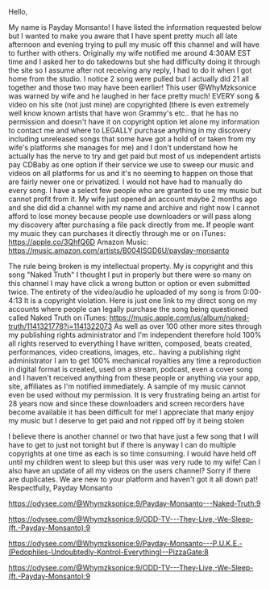 Hello,

My name is Payday Monsanto! I have listed the information requested below but I wanted to make you aware that I have spent pretty much all late afternoon and evening trying to pull my music off this channel and will have to further with others. Originally my wife notified me around 4:30AM EST time and I asked her to do takedowns but she had difficulty doing it through the site so I assume after not receiving any reply, I had to do it when I got home from the studio. I notice 2 song were pulled but I actually did 21 all together and those two may have been earlier! This user @WhyMzksonice was warned by wife and he laughed in her face pretty much! EVERY song & video on his site (not just mine) are copyrighted (there is even extremely well know known artists that have won Grammy's etc.. that he has no permission and doesn't have it on copyright option let alone my information to contact me and where to LEGALLY purchase anything in my discovery including unreleased songs that some have got a hold of or taken from my wife's platforms she manages for me) and I don't understand how he actually has the nerve to try and get paid but most of us independent artists pay CDBaby as one option if their service we use to sweep our music and videos on all platforms for us and it's no seeming to happen on those that are fairly newer one or privatized. I would not have had to manually do every song. I have a select few people who are granted to use my music but cannot profit from it. My wife just opened an account maybe 2 months ago and she did did a channel with my name and archive and right now I cannot afford to lose money because people use downloaders or will pass along my discovery after purchasing a file pack directly from me. If people want my music they can purchases it directly through me or on
iTunes: https://apple.co/3QhfQ6D
Amazon Music: https://music.amazon.com/artists/B004ISGD6U/payday-monsanto

The rule being broken is my intellectual property. My is copyright and this song "Naked Truth" I thought I put in properly but there were so many on this channel I may have click a wrong button or option or even submitted twice. The entirety of the video/audio he uploaded of my song is from
0:00-4:13
It is a copyright violation. Here is just one link to my direct song on my accounts where people can legally purchase the song being questioned called Naked Truth on iTunes: https://music.apple.com/us/album/naked-truth/1141321778?i=1141322073
As well as over 100 other more sites through my publishing rights administrator and I'm independent therefore hold 100% all rights reserved to everything I have written, composed, beats created, performances, video creations, images, etc.. having a publishing right administrator I am to get 100% mechanical royalties any time a reproduction in digital format is created, used on a stream, podcast, even a cover song and I haven't received anything from these people or anything via your app, site, affiliates as I'm notified immediately. A sample of my music cannot even be used without my permission. It is very frustrating being an artist for 28 years now and since these downloaders and screen recorders have become available it has been difficult for me! I appreciate that many enjoy my music but I deserve to get paid and not ripped off by it being stolen

I believe there is another channel or two that have just a few song that I will have to get to just not tonight but if there is anyway I can do multiple copyrights at one time as each is so time consuming. I would have held off until my children went to sleep but this user was very rude to my wife!
Can I also have an update of all my videos on the users channel? Sorry if there are duplicates. We are new to your platform and haven't got it all down pat!
Respectfully,
Payday Monsanto 

https://odysee.com/@Whymzksonice:9/Payday-Monsanto---Naked-Truth:9 

 https://odysee.com/@Whymzksonice:9/ODD-TV---They-Live,-We-Sleep-(ft.-Payday-Monsanto):9
 
  https://odysee.com/@Whymzksonice:9/Payday-Monsanto---P.U.K.E.-(Pedophiles-Undoubtedly-Kontrol-Everything)--PizzaGate:8
  
   https://odysee.com/@Whymzksonice:9/ODD-TV---They-Live,-We-Sleep-(ft.-Payday-Monsanto):9 
